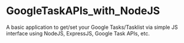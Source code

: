 # GoogleTaskAPIs_with_NodeJS
A basic application to get/set your Google Tasks/Tasklist via simple JS interface using NodeJS, ExpressJS, Google Task APIs, etc.
